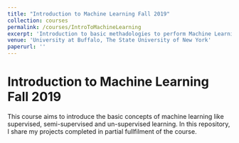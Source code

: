 ```yaml
---
title: "Introduction to Machine Learning Fall 2019"
collection: courses
permalink: /courses/IntroToMachineLearning
excerpt: 'Introduction to basic methadologies to perform Machine Learning'
venue: 'University at Buffalo, The State University of New York'
paperurl: ''
---
```

# Introduction to Machine Learning Fall 2019

This course aims to introduce the basic concepts of machine learning like supervised, semi-supervised and un-supervised learning.
In this repository, I share my projects completed in partial fullfilment of the course.
